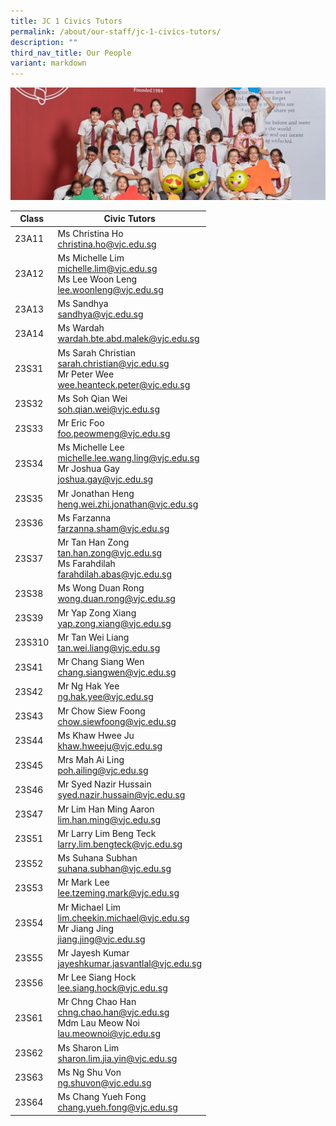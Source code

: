 ```yaml
---
title: JC 1 Civics Tutors
permalink: /about/our-staff/jc-1-civics-tutors/
description: ""
third_nav_title: Our People
variant: markdown
---
```

![](/images/JC-2-Civics-Tutors-banner-1024x365.jpg)

| Class | Civic Tutors | 
| -------- | -------- | 
|23A11|	Ms Christina Ho<br> [christina.ho@vjc.edu.sg](mailto:christina.ho@vjc.edu.sg)|
|23A12|	Ms Michelle Lim<br> [michelle.lim@vjc.edu.sg](mailto:michelle.lim@vjc.edu.sg) <br>Ms Lee Woon Leng<br> [lee.woonleng@vjc.edu.sg](mailto:lee.woonleng@vjc.edu.sg)|
|23A13|	Ms Sandhya<br> [sandhya@vjc.edu.sg](mailto:sandhya@vjc.edu.sg)|
|23A14|	Ms Wardah<br> [wardah.bte.abd.malek@vjc.edu.sg](mailto:wardah.bte.abd.malek@vjc.edu.sg)|
|23S31|	Ms Sarah Christian<br> [sarah.christian@vjc.edu.sg](mailto:sarah.christian@vjc.edu.sg) <br>Mr Peter Wee<br> [wee.heanteck.peter@vjc.edu.sg](mailto:wee.heanteck.peter@vjc.edu.sg)|
|23S32|	Ms Soh Qian Wei<br> [soh.qian.wei@vjc.edu.sg](mailto:soh.qian.wei@vjc.edu.sg)|
|23S33|	Mr Eric Foo<br> [foo.peowmeng@vjc.edu.sg](mailto:foo.peowmeng@vjc.edu.sg)|
|23S34|	Ms Michelle Lee<br>[michelle.lee.wang.ling@vjc.edu.sg](mailto:michelle.lee.wang.ling@vjc.edu.sg) <br>Mr Joshua Gay<br> [joshua.gay@vjc.edu.sg](mailto:joshua.gay@vjc.edu.sg)|
|23S35|	Mr Jonathan Heng<br> [heng.wei.zhi.jonathan@vjc.edu.sg](mailto:heng.wei.zhi.jonathan@vjc.edu.sg)|
|23S36|	Ms Farzanna<br> [farzanna.sham@vjc.edu.sg](mailto:farzanna.sham@vjc.edu.sg)|
|23S37|	Mr Tan Han Zong<br> [tan.han.zong@vjc.edu.sg](mailto:tan.han.zong@vjc.edu.sg) <br>Ms Farahdilah<br> [farahdilah.abas@vjc.edu.sg](mailto:farahdilah.abas@vjc.edu.sg)|
|23S38|	Ms Wong Duan Rong<br> [wong.duan.rong@vjc.edu.sg](mailto:wong.duan.rong@vjc.edu.sg)|
|23S39|	Mr Yap Zong Xiang<br> [yap.zong.xiang@vjc.edu.sg](mailto:yap.zong.xiang@vjc.edu.sg)|
|23S310| Mr Tan Wei Liang<br> [tan.wei.liang@vjc.edu.sg](mailto:tan.wei.liang@vjc.edu.sg)|
|23S41|	Mr Chang Siang Wen <br>[chang.siangwen@vjc.edu.sg](mailto:chang.siangwen@vjc.edu.sg)|
|23S42|	Mr Ng Hak Yee<br> [ng.hak.yee@vjc.edu.sg](mailto:ng.hak.yee@vjc.edu.sg)|
|23S43|	Mr Chow Siew Foong<br> [chow.siewfoong@vjc.edu.sg](mailto:chow.siewfoong@vjc.edu.sg)|
|23S44|	Ms Khaw Hwee Ju<br> [khaw.hweeju@vjc.edu.sg](mailto:khaw.hweeju@vjc.edu.sg)|
|23S45|	Mrs Mah Ai Ling<br> [poh.ailing@vjc.edu.sg](mailto:poh.ailing@vjc.edu.sg)|
|23S46|	Mr Syed Nazir Hussain<br> [syed.nazir.hussain@vjc.edu.sg](mailto:syed.nazir.hussain@vjc.edu.sg)|
|23S47|	Mr Lim Han Ming Aaron<br> [lim.han.ming@vjc.edu.sg](mailto:lim.han.ming@vjc.edu.sg)|
|23S51|	Mr Larry Lim Beng Teck<br> [larry.lim.bengteck@vjc.edu.sg](mailto:larry.lim.bengteck@vjc.edu.sg)|
|23S52|	Ms Suhana Subhan<br> [suhana.subhan@vjc.edu.sg](mailto:suhana.subhan@vjc.edu.sg)|
|23S53|	Mr Mark Lee<br> [lee.tzeming.mark@vjc.edu.sg](mailto:lee.tzeming.mark@vjc.edu.sg)|
|23S54|	Mr Michael Lim<br> [lim.cheekin.michael@vjc.edu.sg](mailto:lim.cheekin.michael@vjc.edu.sg) <br>Mr Jiang Jing<br>[jiang.jing@vjc.edu.sg](mailto:jiang.jing@vjc.edu.sg)|
|23S55|	Mr Jayesh Kumar<br>[jayeshkumar.jasvantlal@vjc.edu.sg](mailto:jayeshkumar.jasvantlal@vjc.edu.sg)|
|23S56|	Mr Lee Siang Hock<br> [lee.siang.hock@vjc.edu.sg](mailto:lee.siang.hock@vjc.edu.sg)|
|23S61|	Mr Chng Chao Han<br>[chng.chao.han@vjc.edu.sg](mailto:chng.chao.han@vjc.edu.sg) <br>Mdm Lau Meow Noi<br> [lau.meownoi@vjc.edu.sg](mailto:lau.meownoi@vjc.edu.sg)|
|23S62|	Ms Sharon Lim<br> [sharon.lim.jia.yin@vjc.edu.sg](mailto:sharon.lim.jia.yin@vjc.edu.sg)|
|23S63|	Ms Ng Shu Von<br> [ng.shuvon@vjc.edu.sg](mailto:ng.shuvon@vjc.edu.sg)|
|23S64|	Ms Chang Yueh Fong<br> [chang.yueh.fong@vjc.edu.sg](mailto:chang.yueh.fong@vjc.edu.sg)|